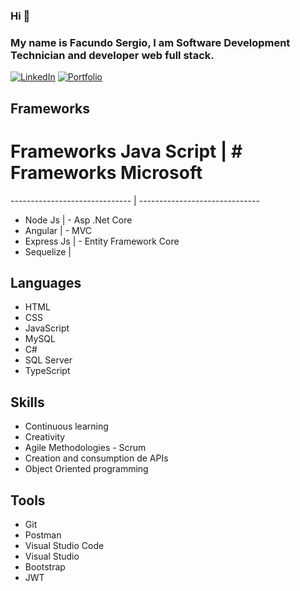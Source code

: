 ### Hi 👋

### My name is Facundo Sergio, I am Software Development Technician and developer web full stack.
[![LinkedIn](https://img.shields.io/badge/-LinkedIn-0077B5?style=for-the-badge&logo=linkedin&logoColor=white)](https://www.linkedin.com/in/facundo-sergio/)
[![Portfolio](https://img.shields.io/badge/-Portfolio-0077B5?style=for-the-badge&logo=portfolio&logoColor=white)](https://portfolio-fs.up.railway.app/)

## Frameworks
# Frameworks Java Script         | # Frameworks Microsoft        
------------------------------  | ------------------------------
- Node Js                       | - Asp .Net Core                
- Angular                       | - MVC                          
- Express Js                    | - Entity Framework Core        
- Sequelize                     |


## Languages
- HTML
- CSS
- JavaScript
- MySQL
- C#
- SQL Server
- TypeScript 

## Skills
- Continuous learning
- Creativity
- Agile Methodologies - Scrum
- Creation and consumption de APIs
- Object Oriented programming

## Tools
- Git
- Postman
- Visual Studio Code
- Visual Studio
- Bootstrap
- JWT

